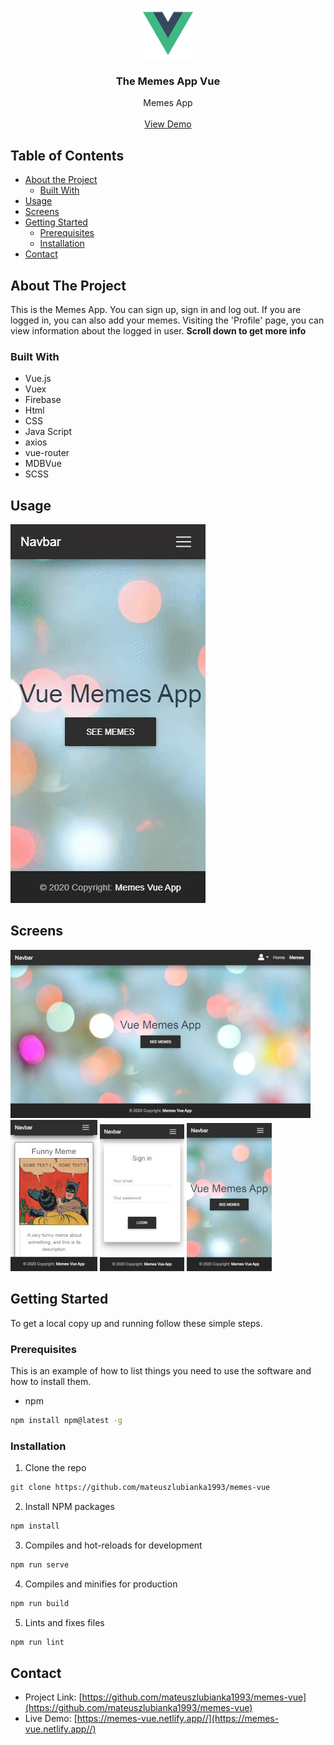 <!-- PROJECT LOGO -->
<br />
<p align="center">
  <a href="https://github.com/mateuszlubianka1993/memes-vue">
    <img src="/src/assets/logo.png" alt="Logo" width="80" height="80">
  </a>

  <h3 align="center">The Memes App Vue</h3>

  <p align="center">
    Memes App
    <br />
    <br />
    <a href="https://memes-vue.netlify.app/">View Demo</a>
  </p>
</p>



<!-- TABLE OF CONTENTS -->
## Table of Contents

* [About the Project](#about-the-project)
  * [Built With](#built-with)
* [Usage](#usage)
* [Screens](#screens)
* [Getting Started](#getting-started)
  * [Prerequisites](#prerequisites)
  * [Installation](#installation)
* [Contact](#contact)


<!-- ABOUT THE PROJECT -->
## About The Project

This is the Memes App. You can sign up, sign in and log out. If you are logged in, you can also add your memes. Visiting the 'Profile' page, you can view information about the logged in user.
**Scroll down to get more info**

### Built With

* Vue.js
* Vuex
* Firebase
* Html
* CSS
* Java Script
* axios
* vue-router
* MDBVue
* SCSS

## Usage
![Demo](img/usage.gif)

## Screens
![Desktop](img/desktop1.jpg)
![Mobile1](img/mobile1.jpg)
![Mobile2](img/mobile2.jpg)
![Mobile3](img/mobile3.jpg)

<!-- GETTING STARTED -->
## Getting Started

To get a local copy up and running follow these simple steps.

### Prerequisites

This is an example of how to list things you need to use the software and how to install them.
* npm
```sh
npm install npm@latest -g
```

### Installation
 
1. Clone the repo
```sh
git clone https://github.com/mateuszlubianka1993/memes-vue
```
2. Install NPM packages
```sh
npm install
```
3. Compiles and hot-reloads for development
```sh
npm run serve
```
4. Compiles and minifies for production
```sh
npm run build
```
5. Lints and fixes files
```sh
npm run lint
```


<!-- CONTACT -->
## Contact

* Project Link: [https://github.com/mateuszlubianka1993/memes-vue](https://github.com/mateuszlubianka1993/memes-vue)
* Live Demo: [https://memes-vue.netlify.app//](https://memes-vue.netlify.app//)
